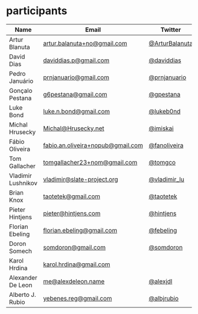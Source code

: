 participants
============

| Name | Email  | Twitter | Github | Blog |
|------|--------|---------|--------|------|
|Artur Blanuta|artur.balanuta+no@gmail.com|[@ArturBalanuta](https://twitter.com/ArturBalanuta)|[@AliensGoo](https://github.com/ArturBalanuta)||
|David Dias|daviddias.p@gmail.com|[@daviddias](https://twitter.com/daviddias)|[@diasdavid](https://github.com/diasdavid)|[blog.daviddias.me](http://blog.daviddias.me)|
|Pedro Januário|prnjanuario@gmail.com|[@prnjanuario](https://twitter.com/prnjanuario)|[@pjanuario](https://github.com/pjanuario)|[shared-mind.tumblr.com](http://shared-mind.tumblr.com)|
|Gonçalo Pestana|g6pestana@gmail.com|[@gpestana](https://twitter.com/gpestana)|[@gpestana](https://github.com/gpestana)||
|Luke Bond|luke.n.bond@gmail.com|[@lukeb0nd](https://twitter.com/lukeb0nd)|[@lukebond](https://github.com/lukebond)|[lukebond.ghost.io](http://lukebond.ghost.io/)|
|Michal Hrusecky|Michal@Hrusecky.net|[@imiskai](https://twitter.com/imiskai)|[@miska](https://github.com/miska)|[michal.hrusecky.net](http://michal.hrusecky.net)|
|Fábio Oliveira|fabio.an.oliveira+nopub@gmail.com|[@fanoliveira](https://twitter.com/fanoliveira)|[@fanoliveira](https://github.com/foliveira)||
|Tom Gallacher|tomgallacher23+nom@gmail.com|[@tomgco](https://twitter.com/tomgco)|[@tomgco](https://github.com/tomgco)||
|Vladimir Lushnikov|vladimir@slate-project.org|[@vladimir_lu](https://twitter.com/vladimir_lu)|[@vladimir-lu](https://github.com/vladimir-lu)||
|Brian Knox|taotetek@gmail.com|[@taotetek](https://twitter.com/taotetek)|[@taotetek](https://github.com/taotetek)||
|Pieter Hintjens|pieter@hintjens.com|[@hintjens](https://twitter.com/hintjens)|[@hintjens](https://github.com/hintjens)|[hintjens.com](http://hintjens.com)|
|Florian Ebeling|florian.ebeling@gmail.com|[@febeling](https://twitter.com/febeling)|[@febeling](https://github.com/febeling)|[florianebeling.com](http://florianebeling.com)|
|Doron Somech|somdoron@gmail.com|[@somdoron](https://twitter.com/somdoron)|[@somdoron](https://github.com/somdoron)|[somdoron.com](http://somdoron.com)|
|Karol Hrdina|karol.hrdina@gmail.com||[@karolhrdina](https://github.com/karolhrdina)||
|Alexander De Leon|me@alexdeleon.name|[@alexjdl](https://twitter.com/alexjdl)|[@alexdeleon](https://github.com/alexdeleon)||
|Alberto J. Rubio|yebenes.reg@gmail.com|[@albjrubio](https://twitter.com/albjrubio)|[@yebenes](https://github.com/yebenes)||
